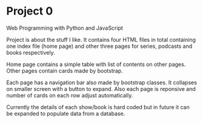 # Project 0

Web Programming with Python and JavaScript

Project is about the stuff I like. It contains four HTML files in total containing one index file (home page) and other three pages for series, podcasts and books respectively.

Home page contains a simple table with list of contents on other pages. Other pages contain cards made by bootstrap.

Each page has a navigation bar also made by bootstrap classes. It collapses on smaller screen with a button to expand. Also each page is reponsive and number of cards on each row adjust automatically.

Currently the details of each show/book is hard coded but in future it can be expanded to populate data from a database.